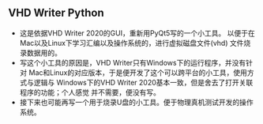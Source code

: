 ## VHD Writer Python
- 这是依据VHD Writer 2020的GUI，重新用PyQt5写的一个小工具。
以便于在Mac以及Linux下学习汇编以及操作系统的，进行虚拟磁盘文件(vhd)
文件烧录数据用的。
- 写这个小工具的原因是，VHD Writer只有Windows下的运行程序，并没有针对
Mac和Linux的对应版本，于是便开发了这个可以跨平台的小工具，使用方式与逻辑与
Windows下的VHD Writer 2020基本一致，但是舍去了打开关联程序的功能；个人感觉
并不需要，便没有写。
- 接下来也可能再写一个用于烧录U盘的小工具。便于物理真机测试开发的操作系统。

